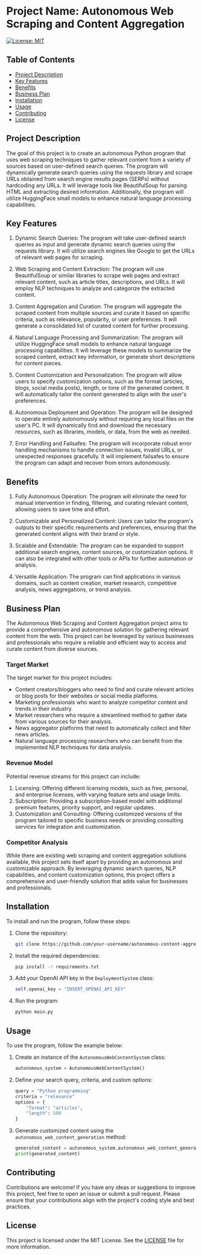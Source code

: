 # Project Name: Autonomous Web Scraping and Content Aggregation

[![License: MIT](https://img.shields.io/badge/License-MIT-yellow.svg)](https://opensource.org/licenses/MIT)

## Table of Contents
- [Project Description](#project-description)
- [Key Features](#key-features)
- [Benefits](#benefits)
- [Business Plan](#business-plan)
- [Installation](#installation)
- [Usage](#usage)
- [Contributing](#contributing)
- [License](#license)

## Project Description
The goal of this project is to create an autonomous Python program that uses web scraping techniques to gather relevant content from a variety of sources based on user-defined search queries. The program will dynamically generate search queries using the requests library and scrape URLs obtained from search engine results pages (SERPs) without hardcoding any URLs. It will leverage tools like BeautifulSoup for parsing HTML and extracting desired information. Additionally, the program will utilize HuggingFace small models to enhance natural language processing capabilities.

## Key Features
1. Dynamic Search Queries: The program will take user-defined search queries as input and generate dynamic search queries using the requests library. It will utilize search engines like Google to get the URLs of relevant web pages for scraping.

2. Web Scraping and Content Extraction: The program will use BeautifulSoup or similar libraries to scrape web pages and extract relevant content, such as article titles, descriptions, and URLs. It will employ NLP techniques to analyze and categorize the extracted content.

3. Content Aggregation and Curation: The program will aggregate the scraped content from multiple sources and curate it based on specific criteria, such as relevance, popularity, or user preferences. It will generate a consolidated list of curated content for further processing.

4. Natural Language Processing and Summarization: The program will utilize HuggingFace small models to enhance natural language processing capabilities. It will leverage these models to summarize the scraped content, extract key information, or generate short descriptions for content pieces.

5. Content Customization and Personalization: The program will allow users to specify customization options, such as the format (articles, blogs, social media posts), length, or tone of the generated content. It will automatically tailor the content generated to align with the user's preferences.

6. Autonomous Deployment and Operation: The program will be designed to operate entirely autonomously without requiring any local files on the user's PC. It will dynamically find and download the necessary resources, such as libraries, models, or data, from the web as needed.

7. Error Handling and Failsafes: The program will incorporate robust error handling mechanisms to handle connection issues, invalid URLs, or unexpected responses gracefully. It will implement failsafes to ensure the program can adapt and recover from errors autonomously.

## Benefits
1. Fully Autonomous Operation: The program will eliminate the need for manual intervention in finding, filtering, and curating relevant content, allowing users to save time and effort.

2. Customizable and Personalized Content: Users can tailor the program's outputs to their specific requirements and preferences, ensuring that the generated content aligns with their brand or style.

3. Scalable and Extendable: The program can be expanded to support additional search engines, content sources, or customization options. It can also be integrated with other tools or APIs for further automation or analysis.

4. Versatile Application: The program can find applications in various domains, such as content creation, market research, competitive analysis, news aggregations, or trend analysis.

## Business Plan
The Autonomous Web Scraping and Content Aggregation project aims to provide a comprehensive and autonomous solution for gathering relevant content from the web. This project can be leveraged by various businesses and professionals who require a reliable and efficient way to access and curate content from diverse sources.

### Target Market
The target market for this project includes:
- Content creators/bloggers who need to find and curate relevant articles or blog posts for their websites or social media platforms.
- Marketing professionals who want to analyze competitor content and trends in their industry.
- Market researchers who require a streamlined method to gather data from various sources for their analysis.
- News aggregator platforms that need to automatically collect and filter news articles.
- Natural language processing researchers who can benefit from the implemented NLP techniques for data analysis.

### Revenue Model
Potential revenue streams for this project can include:
1. Licensing: Offering different licensing models, such as free, personal, and enterprise licenses, with varying feature sets and usage limits.
2. Subscription: Providing a subscription-based model with additional premium features, priority support, and regular updates.
3. Customization and Consulting: Offering customized versions of the program tailored to specific business needs or providing consulting services for integration and customization.

### Competitor Analysis
While there are existing web scraping and content aggregation solutions available, this project sets itself apart by providing an autonomous and customizable approach. By leveraging dynamic search queries, NLP capabilities, and content customization options, this project offers a comprehensive and user-friendly solution that adds value for businesses and professionals.

## Installation
To install and run the program, follow these steps:

1. Clone the repository:
   ```bash
   git clone https://github.com/your-username/autonomous-content-aggregator.git
   ```

2. Install the required dependencies:
   ```bash
   pip install -r requirements.txt
   ```

3. Add your OpenAI API key in the `DeploymentSystem` class:
   ```python
   self.openai_key = "INSERT_OPENAI_API_KEY"
   ```

4. Run the program:
   ```bash
   python main.py
   ```

## Usage
To use the program, follow the example below:

1. Create an instance of the `AutonomousWebContentSystem` class:
   ```python
   autonomous_system = AutonomousWebContentSystem()
   ```

2. Define your search query, criteria, and custom options:
   ```python
   query = "Python programming"
   criteria = "relevance"
   options = {
       "format": "articles",
       "length": 500
   }
   ```
   
3. Generate customized content using the `autonomous_web_content_generation` method:
   ```python
   generated_content = autonomous_system.autonomous_web_content_generation(query, criteria, options)
   print(generated_content)
   ```

## Contributing
Contributions are welcome! If you have any ideas or suggestions to improve this project, feel free to open an issue or submit a pull request. Please ensure that your contributions align with the project's coding style and best practices.

## License
This project is licensed under the MIT License. See the [LICENSE](LICENSE) file for more information.